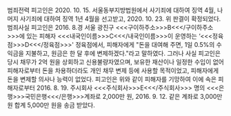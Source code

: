 범죄전력
피고인은 2020. 10. 15. 서울동부지방법원에서 사기죄에 대하여 징역 4월, 나머지 사기죄에 대하여 징역 1년 4월을 선고받고, 2020. 10. 23. 위 판결이 확정되었다.
범죄사실
피고인은 2016. 8.경 서울 광진구 <<<구이하주소>>>B<<</구이하주소>>>에 있는 피해자 <<<내국인이름>>>C<<</내국인이름>>>이 운영하는 ‘<<<정육점>>>D<<</정육점>>>' 정육점에서, 피해자에게 "돈을 대여해 주면, 1일 0.5%의 수익금을 지불하고, 원금은 한 달 후에 변제하겠다."라고 말하였다.
그러나 사실 피고인은 당시 채무가 2억 원을 상회하고 신용불량자였으며, 보유한 재산이나 일정한 수입이 없어 피해자로부터 돈을 차용하더라도 개인 채무 변제 등에 사용할 목적이었고, 피해자에게 돈을 변제할 의사나 능력이 없었다.
피고인은 위와 같이 피해자를 기망하여 이에 속은 피해자로부터 2016. 8. 19. 주시회사 <<<주식회사>>>E<<</주식회사>>> 명의 <<<은행>>>국민은행<<</은행>>>계좌로 2,000만 원, 2016. 9. 12. 같은 계좌로 3,000만 원 합계 5,000만 원을 송금 받았다.
